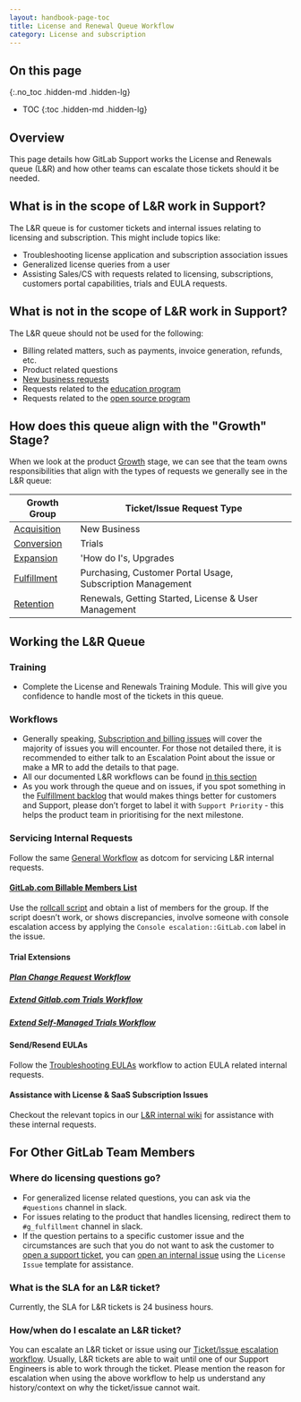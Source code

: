 ```yaml
---
layout: handbook-page-toc
title: License and Renewal Queue Workflow
category: License and subscription
---
```


## On this page
{:.no_toc .hidden-md .hidden-lg}

- TOC
{:toc .hidden-md .hidden-lg}

## Overview

This page details how GitLab Support works the License and Renewals queue (L&R) and how other teams can escalate those tickets should it be needed.

## What is in the scope of L&R work in Support?

The L&R queue is for customer tickets and internal issues relating to licensing and subscription. This might include topics like:

* Troubleshooting license application and subscription association issues
* Generalized license queries from a user
* Assisting Sales/CS with requests related to licensing, subscriptions, customers portal capabilities, trials and EULA requests.

## What is **not in the scope** of L&R work in Support?

The L&R queue should not be used for the following:

* Billing related matters, such as payments, invoice generation, refunds, etc.
* Product related questions
* [New business requests](https://about.gitlab.com/sales/)
* Requests related to the
  [education program](https://about.gitlab.com/solutions/education/)
* Requests related to the
  [open source program](https://about.gitlab.com/solutions/open-source/program/)

## How does this queue align with the "Growth" Stage?

When we look at the product [Growth](/handbook/product/product-categories/#growth-stage) stage, we can see that the team owns responsibilities that align with the types of requests we generally see in the L&R queue:

|Growth Group|Ticket/Issue Request Type|
|--|--|
|[Acquisition](https://about.gitlab.com/direction/acquisition/)|New Business|
|[Conversion](https://about.gitlab.com/direction/conversion/)|Trials|
|[Expansion](https://about.gitlab.com/direction/expansion/)|'How do I's, Upgrades|
|[Fulfillment](https://about.gitlab.com/direction/fulfillment/)|Purchasing, Customer Portal Usage, Subscription Management|
|[Retention](https://about.gitlab.com/direction/retention/)|Renewals, Getting Started, License & User Management|

## Working the L&R Queue

### Training

- Complete the License and Renewals Training Module. This will give you confidence to handle most of the tickets in this queue.

### Workflows

- Generally speaking, [Subscription and billing issues](license_troubleshooting.html) will cover the majority of issues you will encounter. For those not detailed there, it is recommended to either talk to an Escalation Point about the issue or make a MR to add the details to that page.
- All our documented L&R workflows can be found [in this section](https://about.gitlab.com/handbook/support/workflows/#License%20and%20subscription)
- As you work through the queue and on issues, if you spot something in the [Fulfillment backlog](https://gitlab.com/groups/gitlab-org/-/issues?scope=all&utf8=%E2%9C%93&state=opened&label_name%5B%5D=group%3A%3Afulfillment) that would makes things better for customers and Support, please don’t forget to label it with `Support Priority` - this helps the product team in prioritising for the next milestone.

### Servicing Internal Requests

Follow the same [General Workflow](/handbook/support/workflows/internal_requests.html#general-workflow) as dotcom for servicing L&R internal requests.

#### [GitLab.com Billable Members List](https://gitlab.com/gitlab-com/support/internal-requests/-/blob/master/.gitlab/issue_templates/Billable%20Members.md)

Use the [rollcall script](https://gitlab.com/gitlab-com/support/toolbox/glgl#rollcall) and obtain a list of members for the group. If the script doesn’t work, or shows discrepancies, involve someone with console escalation access by applying the `Console escalation::GitLab.com` label in the issue.

#### Trial Extensions

##### [Plan Change Request Workflow](/handbook/support/workflows/trial_extensions.html#plan-change-request)
##### [Extend Gitlab.com Trials Workflow](/handbook/support/workflows/trial_extensions.html#extending-gitlabcom-trials)
##### [Extend Self-Managed Trials Workflow](/handbook/support/workflows/trial_extensions.html#extending-gitlab-self-managed-trials)

#### Send/Resend EULAs

Follow the [Troubleshooting EULAs](/handbook/support/workflows/assets/troubleshooting_eulas.html) workflow to action EULA related internal requests.

#### Assistance with License & SaaS Subscription Issues

Checkout the relevant topics in our [L&R internal wiki](https://gitlab.com/gitlab-com/support/license-and-renewals/-/wikis/home) for assistance with these internal requests.

## For Other GitLab Team Members

### Where do licensing questions go?

- For generalized license related questions, you can ask via the `#questions` channel in slack.
- For issues relating to the product that handles licensing, redirect them to `#g_fulfillment` channel in slack.
- If the question pertains to a specific customer issue and the circumstances are such that you do not want to ask the customer to [open a support ticket](https://support.gitlab.com/hc/en-us/requests/new?ticket_form_id=360000071293), you can [open an internal issue](https://gitlab.com/gitlab-com/support/internal-requests/issues/new?issuable_template=Plan%20Change%20Request) using the `License Issue` template for assistance.

### What is the SLA for an L&R ticket?

Currently, the SLA for L&R tickets is 24 business hours.

### How/when do I escalate an L&R ticket?

You can escalate an L&R ticket or issue using our [Ticket/Issue escalation workflow](https://about.gitlab.com/handbook/support/internal-support/#other). Usually, L&R tickets are able to wait until one of our Support Engineers is able to work through the ticket. Please mention the reason for escalation when using the above workflow to help us understand any history/context on why the ticket/issue cannot wait.